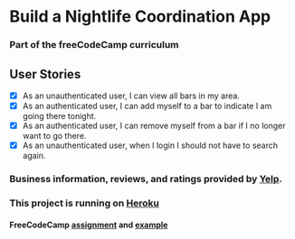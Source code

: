# Build a Nightlife Coordination App
### Part of the freeCodeCamp curriculum

## User Stories
- [X] As an unauthenticated user, I can view all bars in my area.
- [X] As an authenticated user, I can add myself to a bar to indicate I am going there tonight.
- [X] As an authenticated user, I can remove myself from a bar if I no longer want to go there.
- [X] As an unauthenticated user, when I login I should not have to search again.

### Business information, reviews, and ratings provided by [Yelp](www.yelp.com).

### This project is running on [Heroku](https://andydlindsay-night-life.herokuapp.com)

#### FreeCodeCamp [assignment](https://www.freecodecamp.com/challenges/build-a-nightlife-coordination-app) and [example](http://whatsgoinontonight.herokuapp.com)
